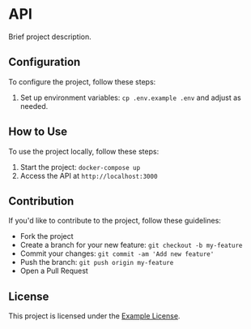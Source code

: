 # API

Brief project description.

##  Configuration

To configure the project, follow these steps:

1. Set up environment variables: `cp .env.example .env` and adjust as needed.

## How to Use

To use the project locally, follow these steps:

1. Start the project: `docker-compose up`
2. Access the API at `http://localhost:3000`

## Contribution

If you'd like to contribute to the project, follow these guidelines:
- Fork the project
- Create a branch for your new feature: `git checkout -b my-feature`
- Commit your changes: `git commit -am 'Add new feature'`
- Push the branch: `git push origin my-feature`
- Open a Pull Request

## License

This project is licensed under the [Example License](link-to-license).

